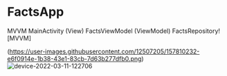 # FactsApp

MVVM
MainActivity (View)
FactsViewModel (ViewModel)
FactsRepository![MVVM]


(https://user-images.githubusercontent.com/12507205/157810232-e6f0914e-1b38-43e1-83cb-7d63b277dfb0.png)
![device-2022-03-11-122706](https://user-images.githubusercontent.com/12507205/157817991-238f83ea-d690-4f83-99af-e3c8ddf28f07.png)
